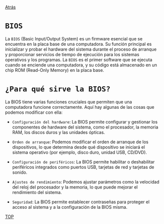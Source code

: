 [Atrás](root.md)

# `BIOS`

La `BIOS` (Basic Input/Output System) es un firmware esencial que se encuentra en la placa base de una computadora. Su función principal es inicializar y probar el hardware del sistema durante el proceso de arranque y proporcionar servicios de tiempo de ejecución para los sistemas operativos y los programas. La `BIOS` es el primer software que se ejecuta cuando se enciende una computadora, y su código está almacenado en un chip ROM (Read-Only Memory) en la placa base.

# `¿Para qué sirve la BIOS? `

La BIOS tiene varias funciones cruciales que permiten que una computadora funcione correctamente. Aquí hay algunas de las cosas que podemos modificar con ella:

- `Configuración del hardware`: La BIOS permite configurar y gestionar los componentes de hardware del sistema, como el procesador, la memoria RAM, los discos duros y las unidades ópticas.

- `Orden de arranque`: Podemos modificar el orden de arranque de los dispositivos, lo que determina desde qué dispositivo se iniciará el sistema operativo (por ejemplo, disco duro, unidad USB, CD/DVD).

- `Configuración de periféricos`: La BIOS permite habilitar o deshabilitar periféricos integrados como puertos USB, tarjetas de red y tarjetas de sonido.

- `Ajustes de rendimiento`: Podemos ajustar parámetros como la velocidad del reloj del procesador y la memoria, lo que puede mejorar el rendimiento del sistema.

- `Seguridad`: La BIOS permite establecer contraseñas para proteger el acceso al sistema y a la configuración de la BIOS misma.

[TOP](#bios)
